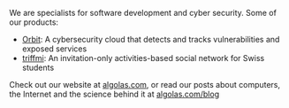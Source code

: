 We are specialists for software development and cyber security. Some of our products:

- [Orbit](https://getorb.it): A cybersecurity cloud that detects and tracks vulnerabilities and exposed services
- [triffmi](https://triffmi.com): An invitation-only activities-based social network for Swiss students

Check out our website at [algolas.com](https://algolas.com), or read our posts about computers, the Internet and the science behind it at [algolas.com/blog](https://algolas.com/blog)
